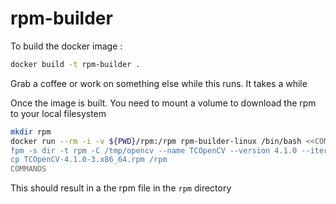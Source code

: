 # rpm-builder

To build the docker image :

```bash
docker build -t rpm-builder .
```
Grab a coffee or work on something else while this runs. It takes a while

Once the image is built. You need to mount a volume to download the rpm to your local filesystem

```bash
mkdir rpm
docker run --rm -i -v ${PWD}/rpm:/rpm rpm-builder-linux /bin/bash <<COMMANDS
fpm -s dir -t rpm -C /tmp/opencv --name TCOpenCV --version 4.1.0 --iteration 3 --description "opencv 4.1.0" .
cp TCOpenCV-4.1.0-3.x86_64.rpm /rpm
COMMANDS
```

This should result in a the rpm file in the `rpm` directory
